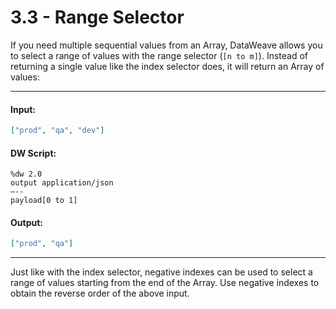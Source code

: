 # 3.3 - Range Selector

If you need multiple sequential values from an Array, DataWeave allows you to select a range of values with the range selector (`[n to m]`). Instead of returning a single value like the index selector does, it will return an Array of values:

---
#### Input:
```json
["prod", "qa", "dev"]
```

#### DW Script:
```dw
%dw 2.0
output application/json
—--
payload[0 to 1]
```
#### Output:
```json
["prod", "qa"]
```
---

Just like with the index selector, negative indexes can be used to select a range of values starting from the end of the Array. Use negative indexes to obtain the reverse order of the above input.
